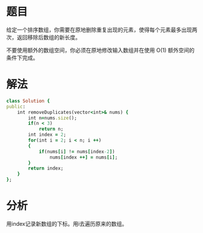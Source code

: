 # 题目

给定一个排序数组，你需要在原地删除重复出现的元素，使得每个元素最多出现两次，返回移除后数组的新长度。

不要使用额外的数组空间，你必须在原地修改输入数组并在使用 O(1) 额外空间的条件下完成。
# 解法
```ruby
class Solution {
public:
    int removeDuplicates(vector<int>& nums) {
        int n=nums.size();
        if(n < 3)
            return n;
        int index = 2;
        for(int i = 2; i < n; i ++)
        {
            if(nums[i] != nums[index-2])
                nums[index ++] = nums[i];
        }
        return index;
    }
};
```
# 分析
用index记录新数组的下标。用i去遍历原来的数组。
